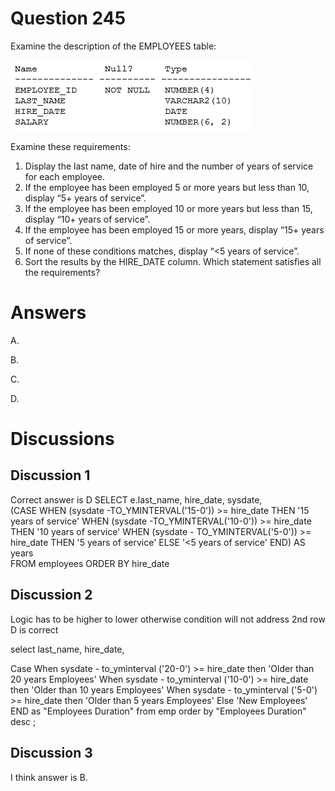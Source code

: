 # Question 245
Examine the description of the EMPLOYEES table:

![](../images/image129.png)
		
Examine these requirements:
1.	Display the last name, date of hire and the number of years of service for each employee.
2.	If the employee has been employed 5 or more years but less than 10, display “5+ years of service”.
3.	If the employee has been employed 10 or more years but less than 15, display “10+ years of service”.
4.	If the employee has been employed 15 or more years, display “15+ years of service”.
5.	If none of these conditions matches, display “<5 years of service”.
6.	Sort the results by the HIRE_DATE column.
Which statement satisfies all the requirements?

# Answers
A.

B.

C.

D.

# Discussions
## Discussion 1
Correct answer is D
SELECT e.last_name, hire_date, sysdate,        
(CASE WHEN  (sysdate -TO_YMINTERVAL('15-0')) >= hire_date THEN '15 years of service'
WHEN (sysdate -TO_YMINTERVAL('10-0'))                  >= hire_date THEN '10 years of service'
WHEN (sysdate - TO_YMINTERVAL('5-0'))                   >= hire_date  THEN '5 years of service'
ELSE '<5 years of service' END) AS years      
FROM   employees 
ORDER BY hire_date

## Discussion 2
Logic has to be higher to lower otherwise condition will not address 2nd row D is correct 

select last_name, hire_date,

Case
    When sysdate - to_yminterval ('20-0') >= hire_date then 'Older than 20 years Employees'
    When sysdate - to_yminterval ('10-0') >= hire_date then 'Older than 10 years Employees'
    When sysdate - to_yminterval ('5-0') >= hire_date then 'Older than 5 years Employees'
    Else 'New Employees'
END as "Employees Duration"
from emp
order by "Employees Duration" desc
;

## Discussion 3
I think answer is B.

